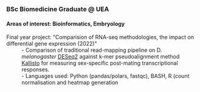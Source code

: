 <h3>BSc Biomedicine Graduate @ UEA</h3>
<h4>Areas of interest: Bioinformatics, Embryology</h4>
<dl>
  <dt>Final year project: "Comparision of RNA-seq methodologies, the impact on differential gene expression (2022)"</dt>
  <dd>- Comparison of traditional read-mapping pipeline on D.<i> melanogaster</i> <a href="https://github.com/mikelove/DESeq2">DESeq2</a> against k-mer pseudoalignment method <a href="https://github.com/pachterlab/kallisto">Kallisto</a> for measuring sex-specific post-mating transcriptional responses.</dd>
  <dd>- Languages used: Python (pandas/polars, fastqc), BASH, R (count normalisation and heatmap generation</dd>
</dl>
